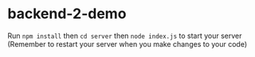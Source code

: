 # backend-2-demo

Run `npm install`
then `cd server`
then `node index.js` to start your server (Remember to restart your server when you make changes to your code)
